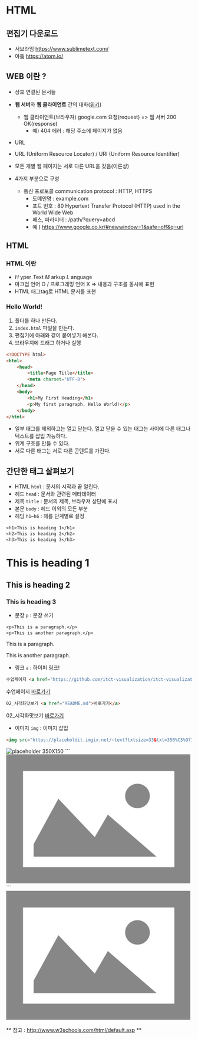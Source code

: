 HTML
===


편집기 다운로드
---
- 서브라임 https://www.sublimetext.com/
- 아톰 https://atom.io/

WEB 이란 ?
---
- 상호 연결된 문서들
- **웹 서버**와 **웹 클라이언트** 간의 대화([위키](https://en.wikipedia.org/wiki/Client%E2%80%93server_model))
	- 웹 클라이언트(브라우져) google.com 요청(request) => 웹 서버 200 OK(response)
		- 예) 404 에러 : 해당 주소에 페이지가 없음

- URL
 - URL (Uniform Resource Locator) / URI (Uniform Resource Identifier)
 - 모든 개별 웹 페이지는 서로 다른 URL을 갖음(이론상)
 - 4가지 부분으로 구성
   - 통신 프로토콜 communication protocol : HTTP, HTTPS
	 - 도메인명 : example.com
	 - 포트 번호 : 80 Hypertext Transfer Protocol (HTTP) used in the World Wide Web
	 - 패스, 파라미터 : /path/?query=abcd
	 - 예 ) https://www.google.co.kr/#newwindow=1&safe=off&q=url


HTML
---
### HTML 이란
-  *H* yper *T*ext *M* arkup *L* anguage
- 마크업 언어 O / 프로그래밍 언어 X => 내용과 구조를 동시에 표현
- HTML 태그tag로 HTML 문서를 표현

### Hello World!
1. 폴더를 하나 만든다.
2. `index.html` 파일을 만든다.
3. 편집기에 아래와 같이 붙여넣기 해본다.
4. 브라우져에 드래그 하거나 실행

```html
<!DOCTYPE html>
<html>
	<head>
		<title>Page Title</title>
		<meta charset="UTF-8">
	</head>
	<body>
		<h1>My First Heading</h1>
		<p>My first paragraph. Hello World!</p>
	</body>
</html>
```

- 일부 태그를 제외하고는 열고 닫는다. 열고 닫을 수 있는 태그는 사이에 다른 태그나 텍스트를 삽입 가능하다.
- 위계 구조를 만들 수 있다.
- 서로 다른 태그는 서로 다른 콘텐트를 가진다.

간단한 태그 살펴보기
---

- HTML `html` : 문서의 시작과 끝 알린다.
- 헤드 `head` : 문서와 관련된 메타데이터
- 제목 `title` : 문서의 제목, 브라우져 상단에 표시
- 본문 `body` : 헤드 이외의 모든 부분
- 헤딩 `h1–h6` : 헤를 단계별로 설정
```
<h1>This is heading 1</h1>
<h2>This is heading 2</h2>
<h3>This is heading 3</h3>
```
<h1>This is heading 1</h1>
<h2>This is heading 2</h2>
<h3>This is heading 3</h3>

- 문장 `p` : 문장 쓰기
```
<p>This is a paragraph.</p>
<p>This is another paragraph.</p>
```
<p>This is a paragraph.</p>
<p>This is another paragraph.</p>

- 링크 `a` : 하이퍼 링크!
```html
수업페이지 <a href="https://github.com/itct-visualization/itct-visualization-2016">바로가기</a>
```
수업페이지 <a href="https://github.com/itct-visualization/itct-visualization-2016">바로가기 </a>
```html
02_시각화맛보기 <a href="README.md">바로가기</a>
```
02_시각화맛보기 <a href="README.md">바로가기</a>

- 이미지 `img` : 이미지 삽입
```html
<img src="https://placeholdit.imgix.net/~text?txtsize=33&txt=350%C3%97150&w=350&h=150" alt="placeholder 350X150">
```
<img src="https://placeholdit.imgix.net/~text?txtsize=33&txt=350%C3%97150&w=350&h=150" alt="placeholder 350X150">
```
<img src="sample/placeholder.png" alt="placeholder">
```
<img src="sample/placeholder.png" alt="placeholder">

 ** 참고 : http://www.w3schools.com/html/default.asp **
